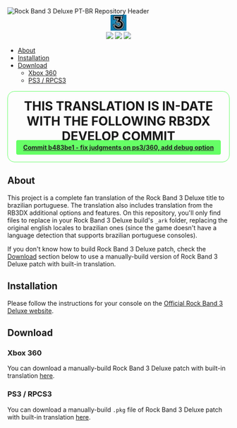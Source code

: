 <div>
<img src='./assets/header.webp' alt='Rock Band 3 Deluxe PT-BR Repository Header'>
</div>

<div align=center>
<img src='./assets/rockband3-icon.webp' width='36px' title='Rock Band Icon'/>
</div>

<div align=center>
<img src='https://img.shields.io/github/last-commit/ruggeryiury/rock-band-3-deluxe-ptbr?color=%23DDD&style=for-the-badge' /> <img src='https://img.shields.io/github/repo-size/ruggeryiury/rock-band-3-deluxe-ptbr?style=for-the-badge' /> <img src='https://img.shields.io/github/issues/ruggeryiury/rock-band-3-deluxe-ptbr?style=for-the-badge' />
</div>

- [About](#about)
- [Installation](#installation)
- [Download](#download)
  - [Xbox 360](#xbox-360)
  - [PS3 / RPCS3](#ps3--rpcs3)

<div align='center' style='border: 1px #6f6 solid;border-radius: 1rem;margin-top:1rem;margin-bottom:1rem;padding:1rem;padding-bottom:1.5rem'>
<h1 style='margin:0'>THIS TRANSLATION IS IN-DATE WITH THE FOLLOWING RB3DX DEVELOP COMMIT</h1>
<a href='https://github.com/hmxmilohax/rock-band-3-deluxe/commit/b483be1cb61029e16c522d44cc0f4e10afdd3879' style='background-color: #6f6;color:#222;padding-left:1rem;padding-right:1rem;padding-top:0.5rem;padding-bottom:0.5rem;border-radius:0.25rem;font-weight:bold'>Commit b483be1
- fix judgments on ps3/360, add debug option</a>
</div>

## About

This project is a complete fan translation of the Rock Band 3 Deluxe title to brazilian portuguese. The translation also includes translation from the RB3DX additional options and features. On this repository, you'll only find files to replace in your Rock Band 3 Deluxe build's `_ark` folder, replacing the original english locales to brazilian ones (since the game doesn't have a language detection that supports brazilian portuguese consoles).

If you don't know how to build Rock Band 3 Deluxe patch, check the [Download](#download) section below to use a manually-build version of Rock Band 3 Deluxe patch with built-in translation.

## Installation

Please follow the instructions for your console on the [Official Rock Band 3 Deluxe website](https://rb3dx.milohax.org/install.html).

## Download

### Xbox 360

You can download a manually-build Rock Band 3 Deluxe patch with built-in translation [here](https://drive.google.com/file/d/1A3SKVsRUHjG_qtsqov0iuSS6XdsHPiV8/view?usp=sharing).

### PS3 / RPCS3

You can download a manually-build `.pkg` file of Rock Band 3 Deluxe patch with built-in translation [here](https://drive.google.com/file/d/1JdpuGuX13Lt2u3WK6m1nWoZk85vpvLTF/view?usp=sharing).
